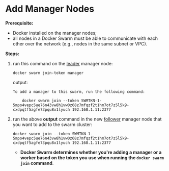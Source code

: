 # Add Manager Nodes

**Prerequisite:**

- Docker installed on the manager nodes;
- all nodes in a Docker Swarm must be able to communicate with each other over the network (e.g., nodes in the same subnet or VPC).

**Steps:**

1. run this command on the [leader](../how-create/how_create.md) manager node:

    ```commandline
    docker swarm join-token manager
    ```
    
    output:
    
    ```commandline
    To add a manager to this swarm, run the following command:
    
        docker swarm join --token SWMTKN-1-5mpo4vepc5ue76n43vw8h1vw0z68z7mfqzf2t1hm7ot7z5l5k9-cxdpqtf5agfe73pqu8x1lyuch 192.168.1.11:2377
    ```

2. run the above **output** command in the new [follower]() manager node that you want to add to the swarm cluster: <!-- todo: link to follower chapter -->

    ```commandline
    docker swarm join --token SWMTKN-1-5mpo4vepc5ue76n43vw8h1vw0z68z7mfqzf2t1hm7ot7z5l5k9-cxdpqtf5agfe73pqu8x1lyuch 192.168.1.11:2377
    ```

   - **Docker Swarm determines whether you're adding a manager or a worker based on the token you use when running the `docker swarm join` command**.
